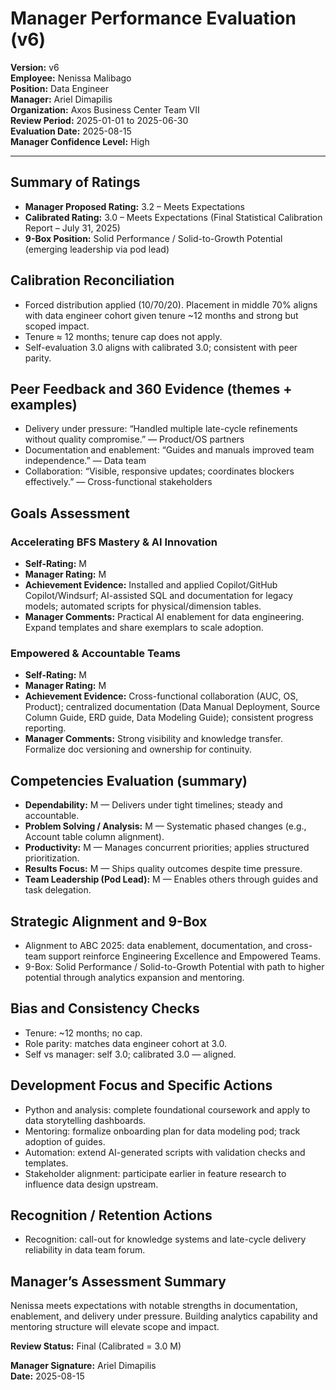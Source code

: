 # Manager Performance Evaluation (v6)

**Version:** v6  
**Employee:** Nenissa Malibago  
**Position:** Data Engineer  
**Manager:** Ariel Dimapilis  
**Organization:** Axos Business Center Team VII  
**Review Period:** 2025-01-01 to 2025-06-30  
**Evaluation Date:** 2025-08-15  
**Manager Confidence Level:** High

---

## Summary of Ratings
- **Manager Proposed Rating:** 3.2 – Meets Expectations  
- **Calibrated Rating:** 3.0 – Meets Expectations (Final Statistical Calibration Report – July 31, 2025)  
- **9-Box Position:** Solid Performance / Solid-to-Growth Potential (emerging leadership via pod lead)

## Calibration Reconciliation
- Forced distribution applied (10/70/20). Placement in middle 70% aligns with data engineer cohort given tenure ~12 months and strong but scoped impact.  
- Tenure ≈ 12 months; tenure cap does not apply.  
- Self-evaluation 3.0 aligns with calibrated 3.0; consistent with peer parity.

## Peer Feedback and 360 Evidence (themes + examples)
- Delivery under pressure: “Handled multiple late-cycle refinements without quality compromise.” — Product/OS partners  
- Documentation and enablement: “Guides and manuals improved team independence.” — Data team  
- Collaboration: “Visible, responsive updates; coordinates blockers effectively.” — Cross-functional stakeholders

## Goals Assessment

### Accelerating BFS Mastery & AI Innovation
- **Self-Rating:** M  
- **Manager Rating:** M  
- **Achievement Evidence:** Installed and applied Copilot/GitHub Copilot/Windsurf; AI-assisted SQL and documentation for legacy models; automated scripts for physical/dimension tables.  
- **Manager Comments:** Practical AI enablement for data engineering. Expand templates and share exemplars to scale adoption.

### Empowered & Accountable Teams
- **Self-Rating:** M  
- **Manager Rating:** M  
- **Achievement Evidence:** Cross-functional collaboration (AUC, OS, Product); centralized documentation (Data Manual Deployment, Source Column Guide, ERD guide, Data Modeling Guide); consistent progress reporting.  
- **Manager Comments:** Strong visibility and knowledge transfer. Formalize doc versioning and ownership for continuity.

## Competencies Evaluation (summary)
- **Dependability:** M — Delivers under tight timelines; steady and accountable.  
- **Problem Solving / Analysis:** M — Systematic phased changes (e.g., Account table column alignment).  
- **Productivity:** M — Manages concurrent priorities; applies structured prioritization.  
- **Results Focus:** M — Ships quality outcomes despite time pressure.  
- **Team Leadership (Pod Lead):** M — Enables others through guides and task delegation.

## Strategic Alignment and 9-Box
- Alignment to ABC 2025: data enablement, documentation, and cross-team support reinforce Engineering Excellence and Empowered Teams.  
- 9-Box: Solid Performance / Solid-to-Growth Potential with path to higher potential through analytics expansion and mentoring.

## Bias and Consistency Checks
- Tenure: ~12 months; no cap.  
- Role parity: matches data engineer cohort at 3.0.  
- Self vs manager: self 3.0; calibrated 3.0 — aligned.

## Development Focus and Specific Actions
- Python and analysis: complete foundational coursework and apply to data storytelling dashboards.  
- Mentoring: formalize onboarding plan for data modeling pod; track adoption of guides.  
- Automation: extend AI-generated scripts with validation checks and templates.  
- Stakeholder alignment: participate earlier in feature research to influence data design upstream.

## Recognition / Retention Actions
- Recognition: call-out for knowledge systems and late-cycle delivery reliability in data team forum.

## Manager’s Assessment Summary
Nenissa meets expectations with notable strengths in documentation, enablement, and delivery under pressure. Building analytics capability and mentoring structure will elevate scope and impact.

**Review Status:** Final (Calibrated = 3.0 M)

**Manager Signature:** Ariel Dimapilis  
**Date:** 2025-08-15


